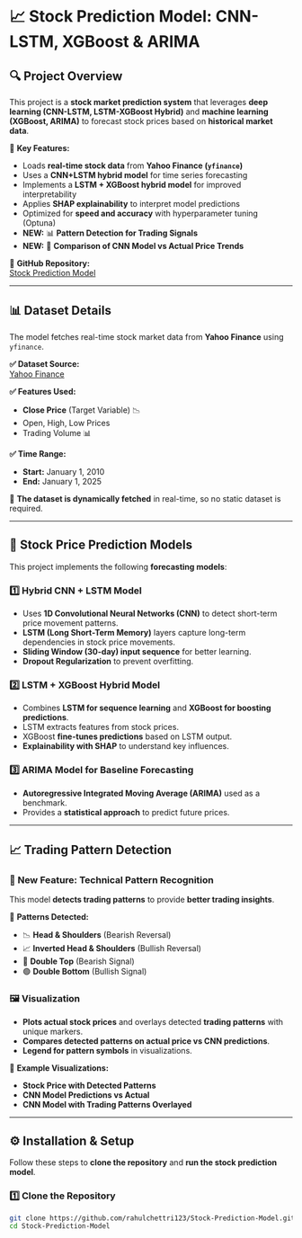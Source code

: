 # 📈 Stock Prediction Model: CNN-LSTM, XGBoost & ARIMA

## **🔍 Project Overview**
This project is a **stock market prediction system** that leverages **deep learning (CNN-LSTM, LSTM-XGBoost Hybrid)** and **machine learning (XGBoost, ARIMA)** to forecast stock prices based on **historical market data**.

📌 **Key Features:**
- Loads **real-time stock data** from **Yahoo Finance (`yfinance`)**
- Uses a **CNN+LSTM hybrid model** for time series forecasting
- Implements a **LSTM + XGBoost hybrid model** for improved interpretability
- Applies **SHAP explainability** to interpret model predictions
- Optimized for **speed and accuracy** with hyperparameter tuning (Optuna)
- **NEW:** 📊 **Pattern Detection for Trading Signals**
- **NEW:** 🎯 **Comparison of CNN Model vs Actual Price Trends**

🔗 **GitHub Repository:**  
[Stock Prediction Model](https://github.com/rahulchettri123/Stock-Prediction-Model)

---

## **📊 Dataset Details**
The model fetches real-time stock market data from **Yahoo Finance** using `yfinance`.

**✅ Dataset Source:**  
[Yahoo Finance](https://finance.yahoo.com/)

**✅ Features Used:**
- **Close Price** (Target Variable) 📉
- Open, High, Low Prices  
- Trading Volume 📊

**✅ Time Range:**  
- **Start:** January 1, 2010  
- **End:** January 1, 2025  

📌 **The dataset is dynamically fetched** in real-time, so no static dataset is required.

---

## **🧠 Stock Price Prediction Models**
This project implements the following **forecasting models**:

### **1️⃣ Hybrid CNN + LSTM Model**
- Uses **1D Convolutional Neural Networks (CNN)** to detect short-term price movement patterns.
- **LSTM (Long Short-Term Memory)** layers capture long-term dependencies in stock price movements.
- **Sliding Window (30-day) input sequence** for better learning.
- **Dropout Regularization** to prevent overfitting.

### **2️⃣ LSTM + XGBoost Hybrid Model**
- Combines **LSTM for sequence learning** and **XGBoost for boosting predictions**.
- LSTM extracts features from stock prices.
- XGBoost **fine-tunes predictions** based on LSTM output.
- **Explainability with SHAP** to understand key influences.

### **3️⃣ ARIMA Model for Baseline Forecasting**
- **Autoregressive Integrated Moving Average (ARIMA)** used as a benchmark.
- Provides a **statistical approach** to predict future prices.

---

## **📈 Trading Pattern Detection**
### **📌 New Feature: Technical Pattern Recognition**
This model **detects trading patterns** to provide **better trading insights**.

📌 **Patterns Detected:**
- 📉 **Head & Shoulders** (Bearish Reversal)
- 📈 **Inverted Head & Shoulders** (Bullish Reversal)
- 🔴 **Double Top** (Bearish Signal)
- 🟢 **Double Bottom** (Bullish Signal)

### **🖼️ Visualization**
- **Plots actual stock prices** and overlays detected **trading patterns** with unique markers.
- **Compares detected patterns on actual price vs CNN predictions**.
- **Legend for pattern symbols** in visualizations.

📌 **Example Visualizations:**
- **Stock Price with Detected Patterns**
- **CNN Model Predictions vs Actual**
- **CNN Model with Trading Patterns Overlayed**

---

## **⚙️ Installation & Setup**
Follow these steps to **clone the repository** and **run the stock prediction model**.

### **1️⃣ Clone the Repository**
```bash
git clone https://github.com/rahulchettri123/Stock-Prediction-Model.git
cd Stock-Prediction-Model
